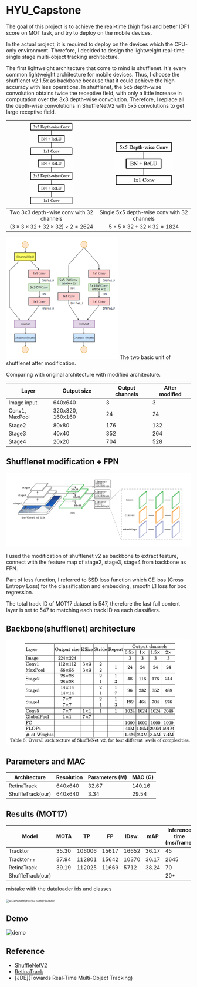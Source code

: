 # HYU_Capstone

The goal of this project is to achieve the real-time (high fps) and better IDF1 score on MOT task, and try to deploy on the mobile devices.

In the actual project, it is required to deploy on the devices which the CPU-only environment. Therefore, I decided to design the lightweight real-time single stage multi-object tracking architecture.

The first lightweight architecture that come to mind is shufflenet. It's every common lightweight architecture for mobile devices. Thus, I choose the shufflenet v2 1.5x as backbone because that it could achieve the high accuracy with less operations. In shufflenet, the 5x5 depth-wise convolution obtains twice the receptive field, with only a little  increase in computation over the 3x3 depth-wise convolution. Therefore, I replace all the depth-wise convolutions in ShuffleNetV2 with 5x5 convolutions to get large receptive field.

| <img src="images/3x3_2.png" alt="3x3_2" style="zoom:50%;" /> | <img src="images/5x5.png" alt="5x5" style="zoom:67%;" /> |
| :------------------------------------------------------------: | :--------------------------------------------------------: |
| Two 3x3 depth-wise conv with 32 channels                     | Single 5x5 depth-wise conv with 32 channels              |
| $(3\times3\times32+32\times32)\times2=2624$                  | $5\times5\times32+32\times32=1824$                       |

<img src="images/5x5_unit.png" alt="5x5_unit" style="zoom:50%" />
The two basic unit of shufflenet after modification.

Comparing with original architecture with modified architecture.

| Layer           | Output size   | Output channels | After modified |
| --------------- | ------------- | --------------- | -------------- |
| Image input     | 640x640       | 3               | 3              |
| Conv1, MaxPool | 320x320, 160x160 | 24              | 24             |
| Stage2          | 80x80         | 176             | 132            |
| Stage3          | 40x40         | 352             | 264            |
| Stage4          | 20x20         | 704             | 528            |




## Shufflenet modification + FPN

![architecture](images/architecture.png)

I used the modification of shufflenet v2 as backbone to extract feature, connect with the feature map of stage2, stage3, stage4 from backbone as FPN. 

Part of loss function, I referred to SSD loss function which CE loss (Cross Entropy Loss) for the classification and embedding, smooth L1 loss for box regression.

The total track ID of MOT17 dataset is 547, therefore the last full content layer is set to 547 to matching each track ID as each classifiers.





## Backbone(shufflenet) architecture

![network structure](images/shufflenet_v2.png)



## Parameters and MAC

| Architecture      | Resolution | Parameters (M) | MAC (G) |
| ----------------- | ---------- | -------------- | ------- |
| RetinaTrack       | 640x640    | 32.67          | 140.16  |
| ShuffleTrack(our) | 640x640    | 3.34           | 29.54   |



## Results (MOT17)

| Model             |MOTA|TP|FP|IDsw.|mAP|Inference time (ms/frame)|
| ----------------- | ----- | ----- |------| ----- | ----- |---|
| Tracktor          |35.30|106006|15617|16652|36.17|45|
| Tracktor++        |37.94|112801|15642|10370|36.17|2645|
| RetinaTrack       |39.19|112025|11669|5712|38.24|70|
| ShuffleTrack(our) |       |       | | | |20*|

mistake with the dataloader ids and classes

<img src="C:\Users\go\AppData\Local\Temp\WeChat Files\4074f52fd669f203b42e88eca4cbbfc.jpg" alt="4074f52fd669f203b42e88eca4cbbfc" style="zoom:50%;" />

## Demo

![demo](backup/images/demo.gif)

## Reference

* [ShuffleNetV2](docs/shuffleNetV2.pdf)
* [RetinaTrack](docs/RetinaTrack.pdf)
* [JDE](Towards Real-Time Multi-Object Tracking)
